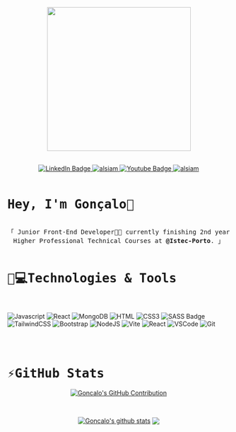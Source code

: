 <p align="center"><img src="https://cdn.dribbble.com/users/1162077/screenshots/3848914/programmer.gif" width="325px" align="center"/></p>

<br>

  <div align="center">
    <a href="https://www.linkedin.com/in/goncalopereiraa/" target="_blank">
      <img src="https://img.shields.io/badge/LinkedIn-blue?style=for-the-badge&logo=linkedin&logoColor=white" alt="LinkedIn Badge"/>
    </a>
    <a href="https://instagram.com/_goncalopereiraa" target="_blank">
      <img src="https://img.shields.io/badge/Instagram-fe4164?style=for-the-badge&logo=instagram&logoColor=white" alt="alsiam" />
    </a> 
    <a href="https://www.youtube.com/@goncalopereira9668" target="_blank">
      <img src="https://img.shields.io/badge/YouTube-red?style=for-the-badge&logo=youtube&logoColor=white" alt="Youtube Badge"/>
    </a>
    <a href="https://facebook.com/goncalopereiraa" target="_blank">
      <img src="https://img.shields.io/badge/Facebook-20BEFF?&style=for-the-badge&logo=facebook&logoColor=white" alt="alsiam"  />
    </a> 
  </div>

  <br>
  
  <h1>
    <samp>Hey, I'm Gonçalo👋</spam>
  </h1>
  <p align="center">
    <samp>
      <br>
      「 Junior Front-End Developer👨‍💻 currently finishing 2nd year Higher Professional Technical Courses at <b>@Istec-Porto</b>. 」
      <br>
      <br>
    </samp>
  </p>
  <h1>
    <samp>
      🚀💻Technologies & Tools
    </samp>
  </h1>
<br>

![Javascript](https://img.shields.io/badge/Javascript-F0DB4F?style=for-the-badge&labelColor=black&logo=javascript&logoColor=F0DB4F)
![React](https://img.shields.io/badge/-React-61DBFB?style=for-the-badge&labelColor=black&logo=react&logoColor=61DBFB)
![MongoDB](https://img.shields.io/badge/MongoDB-4EA94B?style=for-the-badge&logo=mongodb&logoColor=white)
![HTML](https://img.shields.io/badge/HTML5-E34F26?style=for-the-badge&logo=html5&logoColor=white)
![CSS3](https://img.shields.io/badge/CSS3-1572B6?style=for-the-badge&logo=css3&logoColor=white)
![SASS Badge](https://img.shields.io/badge/Sass-CC6699?style=for-the-badge&logo=sass&logoColor=white)
![TailwindCSS](https://img.shields.io/badge/tailwindcss-%2338B2AC.svg?style=for-the-badge&logo=tailwind-css&logoColor=white)
![Bootstrap](https://img.shields.io/badge/Bootstrap-563D7C?style=for-the-badge&logo=bootstrap&logoColor=white)
![NodeJS](https://img.shields.io/badge/node.js-6DA55F?style=for-the-badge&logo=node.js&logoColor=white)
![Vite](https://img.shields.io/badge/vite-%23646CFF.svg?style=for-the-badge&logo=vite&logoColor=white)
![React](https://img.shields.io/badge/react-%2320232a.svg?style=for-the-badge&logo=react&logoColor=%2361DAFB)
![VSCode](https://img.shields.io/badge/Visual_Studio-0078d7?style=for-the-badge&logo=visual%20studio&logoColor=white)
![Git](https://img.shields.io/badge/Git-F05032?style=for-the-badge&logo=git&logoColor=white)

<br>
<br>
  <h1>
    <samp>⚡️GitHub Stats</samp>
  </h1>

  <p align="center">
    <a href="https://github.com/GoncaloPerei">
      <img src="https://github-profile-summary-cards.vercel.app/api/cards/profile-details?username=GoncaloPerei&theme=dracula" alt="Goncalo's GitHub Contribution"/>
    </a>
  </p>

  <br>
  
  <p align="center"><a href="https://github.com/GoncaloPerei/github-readme-stats"><img align="center" src="https://github-readme-stats.vercel.app/api?username=GoncaloPerei&show_icons=true&include_all_commits=true&theme=dracula&hide_border=true" alt="Goncalo's github stats" /></a>  <a href="https://github.com/GoncaloPeri/github-readme-stats"><img align="center" src="https://github-readme-stats.vercel.app/api/top-langs/?username=GoncaloPerei&layout=compact&theme=dracula&hide_border=true" /></a></p>

